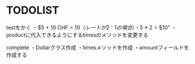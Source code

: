 # TODOLIST

testをかく
・$5 + 10 CHF = $10（レートが2:1の場合）
・$5 * 2 = $10”
・productに代入できるようにするtimesのメソッドを変更する

complete
・Dollarクラス作成
・timesメソッドを作成
・amountフィールドを作成する
